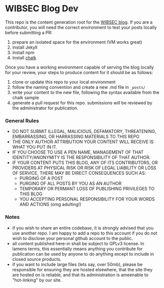 # WIBSEC Blog Dev

This repo is the content generation root for the [WIBSEC blog](https://blog.watchitburn.net).
If you are a contributor, you will need the correct environment to test your posts locally before submitting a PR:

1. prepare an isolated space for the environment (VM works great)
2. Install Jekyll
3. Install npm
4. Install [chalk](https://github.com/nielsenramon/chalk) 


Once you have a working environment capable of serving the blog locally for your review, your steps to produce content for it should be as follows:

1. clone or update this repo to your local environment
2. follow the naming convention and create a new .md file in `_posts/`
3. write your content to the new file, following the syntax available from the chalk sample
4. generate a pull request for this repo.  submissions will be reviewed by the administrator for publication.

### General Rules
* DO NOT SUBMIT ILLEGAL, MALICIOUS, DEFAMATORY, THREATENING, EMBARRASSING, OR HARRASSING MATERIALS TO THIS REPO
* THE ONLY AUTHOR ATTRIBUTION YOUR CONTENT WILL RECEIVE IS WHAT YOU PUT IN IT.
* IF YOU CHOOSE TO USE A PEN NAME, MANAGEMENT OF THAT IDENTITY/ANONYMITY IS THE RESPONSIBILITY OF THAT AUTHOR.
* IF YOUR CONTENT PUTS THIS BLOG, ANY OF ITS CONTRIBUTORS, OR PROVIDERS AT PHYSICAL RISK OR RISK OF LEGAL LIABILITY OR LOSS OF SERVICE, THERE MAY BE DIRECT CONSEQUENCES SUCH AS:
    * PURGING OF A POST
    * PURGING OF ALL POSTS BY YOU AS AN AUTHOR
    * TEMPORARY OR PERMANT LOSS OF PUBLISHING PRIVILEGES TO THIS BLOG
    * YOU ACCEPTING PERSONAL RESPONSIBILITY FOR YOUR WORDS AND ACTIONS (omg adulting!)
 

### Notes
* if you wish to share an entire codebase, it is strongly advised that you use another repo.  I am happy to add a repo to this account if you do not wish to disclose your personal github account to the public.
* all content published here-in shall be subject to GPLv3 license.  In lamens terms, this essentially means anything you contribute for publication can be used by anyone to do anything except to include in closed source products.
* if you want to include large files (lets say, over 50mb), please be responsible for ensuring they are hosted elsewhere, that the site they are hosted on is reliable, and that its administration is ameenable to "hot-linking" by our site.
